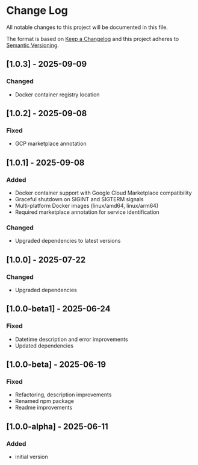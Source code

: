 # Change Log

All notable changes to this project will be documented in this file.

The format is based on [Keep a Changelog](http://keepachangelog.com/)
and this project adheres to [Semantic Versioning](http://semver.org/).

## [1.0.3] - 2025-09-09

### Changed

* Docker container registry location

## [1.0.2] - 2025-09-08

### Fixed

* GCP marketplace annotation

## [1.0.1] - 2025-09-08

### Added

* Docker container support with Google Cloud Marketplace compatibility
* Graceful shutdown on SIGINT and SIGTERM signals
* Multi-platform Docker images (linux/amd64, linux/arm64)
* Required marketplace annotation for service identification

### Changed

* Upgraded dependencies to latest versions

## [1.0.0] - 2025-07-22

### Changed

* Upgraded dependencies

## [1.0.0-beta1] - 2025-06-24

### Fixed

* Datetime description and error improvements
* Updated dependencies

## [1.0.0-beta] - 2025-06-19

### Fixed

* Refactoring, description improvements
* Renamed npm package
* Readme improvements

## [1.0.0-alpha] - 2025-06-11

### Added
* initial version
